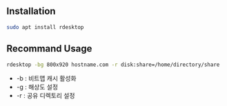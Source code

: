 ## Installation
```bash
sudo apt install rdesktop
```

## Recommand Usage
```bash
rdesktop -bg 800x920 hostname.com -r disk:share=/home/directory/share
```

- -b : 비트맵 캐시 활성화
- -g : 해상도 설정
- -r : 공유 디렉토리 설정
